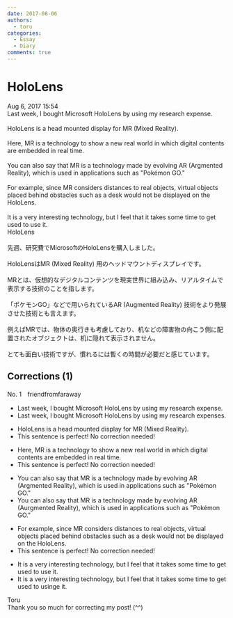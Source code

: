 ```yaml
---
date: 2017-08-06
authors:
  - toru
categories:
  - Essay
  - Diary
comments: true
---
```


# HoloLens
<div class="date">Aug 6, 2017 15:54</div>
<div id="post"><div id="body_show_ori">
Last week, I bought Microsoft HoloLens by using my research expense.<br/><br/>HoloLens is a head mounted display for MR (Mixed Reality).<br/><br/>Here, MR is a technology to show a new real world in which digital contents are embedded in real time.<br/><br/>You can also say that MR is a technology made by evolving AR (Argmented Reality), which is used in applications such as "Pokémon GO."<br/><br/>For example, since MR considers distances to real objects, virtual objects placed behind obstacles such as a desk would not be displayed on the HoloLens.<br/><br/>It is a very interesting technology, but I feel that it takes some time to get used to use it.
</div></div>

<!-- more -->

<div id="post_ja"><div id="body_show_mo">
HoloLens<br/><br/>先週、研究費でMicrosoftのHoloLensを購入しました。<br/><br/>HoloLensはMR (Mixed Reality) 用のヘッドマウントディスプレイです。<br/><br/>MRとは、仮想的なデジタルコンテンツを現実世界に組み込み、リアルタイムで表示する技術のことを指します。<br/><br/>「ポケモンGO」などで用いられているAR (Augmented Reality) 技術をより発展させた技術とも言えます。<br/><br/>例えばMRでは、物体の奥行きも考慮しており、机などの障害物の向こう側に配置されたオブジェクトは、机に隠れて表示されません。<br/><br/>とても面白い技術ですが、慣れるには暫くの時間が必要だと感じています。
</div></div>

## Corrections (1)
<div id="block"><div class="first_name"> No. 1　<span class="just_name">friendfromfaraway</span></div><div id="block2">
<ul class="correction_field">
<li class="incorrect">Last week, I bought Microsoft HoloLens by using my research expense.</li>
<li class="corrected correct">
Last week, I bought Microsoft HoloLens <span class="f_gray"><span class="sline">by </span></span>using my research expense<span class="f_red">s</span>.
</li>
</ul>
<ul class="correction_field">
<li class="incorrect">HoloLens is a head mounted display for MR (Mixed Reality).</li>
<li class="corrected perfect">This sentence is perfect! No correction needed!</li>
</ul>
<ul class="correction_field">
<li class="incorrect">Here, MR is a technology to show a new real world in which digital contents are embedded in real time.</li>
<li class="corrected perfect">This sentence is perfect! No correction needed!</li>
</ul>
<ul class="correction_field">
<li class="incorrect">You can also say that MR is a technology made by evolving AR (Argmented Reality), which is used in applications such as "Pokémon GO."</li>
<li class="corrected correct">
You can also say that MR is a technology made by evolving AR (A<span class="f_red">u</span><span class="f_gray"><span class="sline">r</span></span>gmented Reality), which is used in applications such as "Pokémon GO."
</li>
</ul>
<ul class="correction_field">
<li class="incorrect">For example, since MR considers distances to real objects, virtual objects placed behind obstacles such as a desk would not be displayed on the HoloLens.</li>
<li class="corrected perfect">This sentence is perfect! No correction needed!</li>
</ul>
<ul class="correction_field">
<li class="incorrect">It is a very interesting technology, but I feel that it takes some time to get used to use it.</li>
<li class="corrected correct">
It is a very interesting technology, but I feel that it takes some time to get used to us<span class="f_red">ing</span><span class="f_gray"><span class="sline">e</span></span> it.
</li>
</ul>
</div><div class="name"><span class="just_name">Toru</span><br>
Thank you so much for correcting my post! (^^)
</div>
</div>
